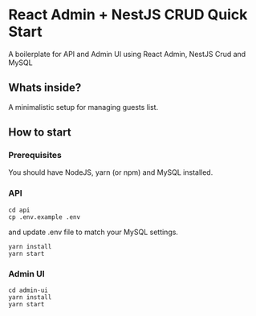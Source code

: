 # React Admin + NestJS CRUD Quick Start
A boilerplate for API and Admin UI using React Admin, NestJS Crud and MySQL

## Whats inside?

A minimalistic setup for managing guests list.

## How to start

### Prerequisites

You should have NodeJS, yarn (or npm) and MySQL installed. 

### API

```
cd api
cp .env.example .env
```

and update .env file to match your MySQL settings.

```
yarn install
yarn start
```

### Admin UI

```
cd admin-ui
yarn install
yarn start
```
